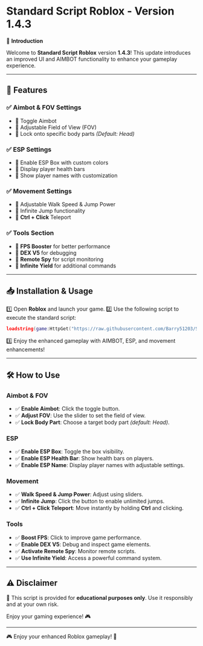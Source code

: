 # Standard Script Roblox - Version 1.4.3

🚀 **Introduction**

Welcome to **Standard Script Roblox** version **1.4.3**! This update introduces an improved UI and AIMBOT functionality to enhance your gameplay experience.

---

## 📌 Features

### ✅ Aimbot & FOV Settings
- 🔹 Toggle Aimbot
- 🔹 Adjustable Field of View (FOV)
- 🔹 Lock onto specific body parts _(Default: Head)_

### ✅ ESP Settings
- 🔹 Enable ESP Box with custom colors
- 🔹 Display player health bars
- 🔹 Show player names with customization

### ✅ Movement Settings
- 🔹 Adjustable Walk Speed & Jump Power
- 🔹 Infinite Jump functionality
- 🔹 **Ctrl + Click** Teleport

### ✅ Tools Section
- 🔹 **FPS Booster** for better performance
- 🔹 **DEX V5** for debugging
- 🔹 **Remote Spy** for script monitoring
- 🔹 **Infinite Yield** for additional commands

---

## 📥 Installation & Usage

1️⃣ Open **Roblox** and launch your game.
2️⃣ Use the following script to execute the standard script:

```lua
loadstring(game:HttpGet("https://raw.githubusercontent.com/Barry51203/Standard-Roblox-Script-v-0.2.1/refs/heads/main/standard-v1.4.3.lua"))()
```

3️⃣ Enjoy the enhanced gameplay with AIMBOT, ESP, and movement enhancements!

---

## 🛠️ How to Use

### **Aimbot & FOV**
- ✅ **Enable Aimbot**: Click the toggle button.
- ✅ **Adjust FOV**: Use the slider to set the field of view.
- ✅ **Lock Body Part**: Choose a target body part _(default: Head)_.

### **ESP**
- ✅ **Enable ESP Box**: Toggle the box visibility.
- ✅ **Enable ESP Health Bar**: Show health bars on players.
- ✅ **Enable ESP Name**: Display player names with adjustable settings.

### **Movement**
- ✅ **Walk Speed & Jump Power**: Adjust using sliders.
- ✅ **Infinite Jump**: Click the button to enable unlimited jumps.
- ✅ **Ctrl + Click Teleport**: Move instantly by holding **Ctrl** and clicking.

### **Tools**
- ✅ **Boost FPS**: Click to improve game performance.
- ✅ **Enable DEX V5**: Debug and inspect game elements.
- ✅ **Activate Remote Spy**: Monitor remote scripts.
- ✅ **Use Infinite Yield**: Access a powerful command system.

---

## ⚠️ Disclaimer

🚨 This script is provided for **educational purposes only**. Use it responsibly and at your own risk.

Enjoy your gaming experience! 🎮

---

🎮 Enjoy your enhanced Roblox gameplay! 🚀
